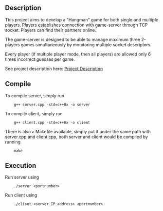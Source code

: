 Description
-------------

This project aims to develop a "Hangman" game for both single and multiple players. Players establishes connection with game-server through TCP socket. Players can find their partners online.

The game-server is designed to be able to manage maximum three 2-players games simultaneously by monitoring multiple socket descriptors.

Every player (if multiple player mode, then all players) are allowed only 6 times incorrect guesses per game. 

See project description here: [Project Description](./Project2_description.pdf)

Compile
------------

To compile server, simply run

		g++ server.cpp -std=c++0x -o server

To compile client, simply run

		g++ client.cpp -std=c++0x -o client


There is also a Makefile available, simply put it under the same path with server.cpp and client.cpp, both server and client would be compiled by running

		make

Execution
-----------

Run server using

		./server <portnumber>

Run client using 

		./client <server_IP_address> <portnumber>

